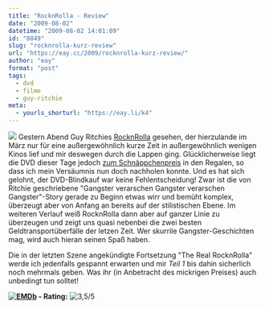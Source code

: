 ```yaml
---
title: "RocknRolla - Review"
date: "2009-08-02"
datetime: "2009-08-02 14:01:09"
id: "8849"
slug: "rocknrolla-kurz-review"
url: "https://eay.cc/2009/rocknrolla-kurz-review/"
author: "eay"
format: "post"
tags:
  - dvd
  - filme
  - guy-ritchie
meta:
  - yourls_shorturl: "https://eay.li/k4"
---
```


![](https://eay.cc/uploads/2009/rocknrolla.jpg) Gestern Abend Guy Ritchies [RocknRolla](http://www.imdb.com/title/tt1032755/) gesehen, der hierzulande im März nur für eine außergewöhnlich kurze Zeit in außergewöhnlich wenigen Kinos lief und mir deswegen durch die Lappen ging. Glücklicherweise liegt die DVD dieser Tage jedoch [zum Schnäppchenpreis](http://www.amazon.de/exec/obidos/ASIN/B001XUR6P8/eayznet-21) in den Regalen, so dass ich mein Versäumnis nun doch nachholen konnte. Und es hat sich gelohnt, der DVD-Blindkauf war keine Fehlentscheidung! Zwar ist die von Ritchie geschriebene "Gangster verarschen Gangster verarschen Gangster"-Story gerade zu Beginn etwas wirr und bemüht komplex, überzeugt aber von Anfang an bereits auf der stilistischen Ebene. Im weiteren Verlauf weiß RocknRolla dann aber auf ganzer Linie zu überzeugen und zeigt uns quasi nebenbei die zwei besten Geldtransportüberfälle der letzen Zeit. Wer skurrile Gangster-Geschichten mag, wird auch hieran seinen Spaß haben.

Die in der letzten Szene angekündigte Fortsetzung "The Real RocknRolla" werde ich jedenfalls gespannt erwarten und mir _Teil 1_ bis dahin sicherlich noch mehrmals geben. Was ihr (in Anbetracht des mickrigen Preises) auch unbedingt tun solltet!

 **[![EMDb](/uploads/pages/emdb/emdb_mini.gif)](http://eay.cc/emdb/) - Rating:** ![3,5/5](/uploads/pages/emdb/s_3-5.gif)
